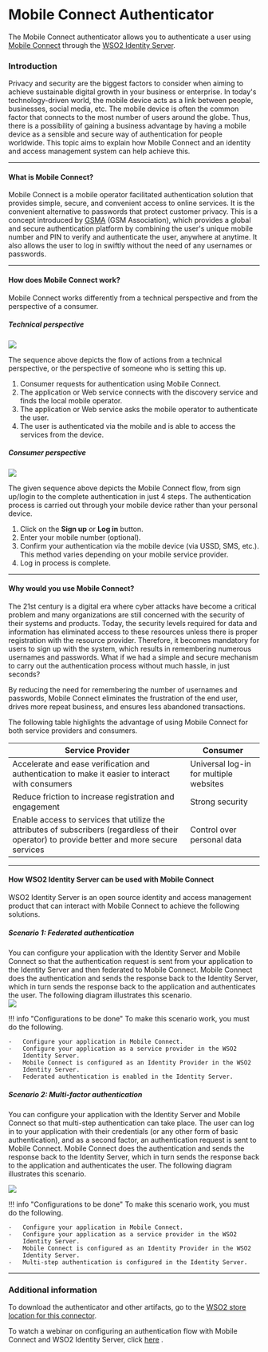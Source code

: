 # Mobile Connect Authenticator

The Mobile Connect authenticator allows you to authenticate a user using
[Mobile Connect](https://mobileconnect.io/) through the [WSO2 Identity
Server](https://wso2.com/identity-and-access-management).

### Introduction

Privacy and security are the biggest factors to consider when aiming to
achieve sustainable digital growth in your business or enterprise. In
today's technology-driven world, the mobile device acts as a link
between people, businesses, social media, etc. The mobile device is
often the common factor that connects to the most number of users around
the globe. Thus, there is a possibility of gaining a business advantage
by having a mobile device as a sensible and secure way of authentication
for people worldwide. This topic aims to explain how Mobile Connect and
an identity and access management system can help achieve this.

------------------------------------------------------------------------

#### What is Mobile Connect?

Mobile Connect is a mobile operator facilitated authentication solution
that provides simple, secure, and convenient access to online
services. It is the convenient alternative to passwords that protect
customer privacy. This is a concept introduced by
[GSMA](http://www.gsma.com/) (GSM Association), which provides a global
and secure authentication platform by combining the user's unique mobile
number and PIN to verify and authenticate the user, anywhere at
anytime. It also allows the user to log in swiftly without the need of
any usernames or passwords.

------------------------------------------------------------------------

#### How does Mobile Connect work?

Mobile Connect works differently from a technical perspective and from
the perspective of a consumer.

##### Technical perspective

![](../assets/img/57740505/72427914.png)

The sequence above depicts the flow of actions from a technical
perspective, or the perspective of someone who is setting this up.

1.  Consumer requests for authentication using Mobile Connect.
2.  The application or Web service connects with the discovery service
    and finds the local mobile operator.
3.  The application or Web service asks the mobile operator to
    authenticate the user.
4.  The user is authenticated via the mobile and is able to access the
    services from the device.

##### Consumer perspective

![](../assets/img/57740505/72423055.png) 

The given sequence above depicts the Mobile Connect flow, from sign
up/login to the complete authentication in just 4 steps. The
authentication process is carried out through your mobile device rather
than your personal device.

1.  Click on the **Sign up** or **Log in** button.
2.  Enter your mobile number (optional).
3.  Confirm your authentication via the mobile device (via USSD, SMS,
    etc.). This method varies depending on your mobile service provider.
4.  Log in process is complete.

------------------------------------------------------------------------

#### Why would you use Mobile Connect?

The 21st century is a digital era where cyber attacks have become a
critical problem and many organizations are still concerned with the
security of their systems and products. Today, the security levels
required for data and information has eliminated access to these
resources unless there is proper registration with the resource
provider. Therefore, it becomes mandatory for users to sign up with the
system, which results in remembering numerous usernames and passwords.
What if we had a simple and secure mechanism to carry out the
authentication process without much hassle, in just seconds?

By reducing the need for remembering the number of usernames and
passwords, Mobile Connect eliminates the frustration of the end user,
drives more repeat business, and ensures less abandoned transactions.

The following table highlights the advantage of using Mobile Connect for
both service providers and consumers.

| Service Provider                                                                                                                               | Consumer                               |
|------------------------------------------------------------------------------------------------------------------------------------------------|----------------------------------------|
| Accelerate and ease verification and authentication to make it easier to interact with consumers                                               | Universal log-in for multiple websites |
| Reduce friction to increase registration and engagement                                                                                        | Strong security                        |
| Enable access to services that utilize the attributes of subscribers (regardless of their operator) to provide better and more secure services | Control over personal data             |

  

------------------------------------------------------------------------

#### How WSO2 Identity Server can be used with Mobile Connect

WSO2 Identity Server is an open source identity and access management
product that can interact with Mobile Connect to achieve the following
solutions.

##### Scenario 1: Federated authentication

You can configure your application with the Identity Server and Mobile
Connect so that the authentication request is sent from your application
to the Identity Server and then federated to Mobile Connect. Mobile
Connect does the authentication and sends the response back to the
Identity Server, which in turn sends the response back to the
application and authenticates the user. The following diagram
illustrates this scenario.  
![](../assets/img/57740505/72426717.png) 

!!! info "Configurations to be done"
    To make this scenario work, you must do the following.

    -   Configure your application in Mobile Connect.
    -   Configure your application as a service provider in the WSO2
        Identity Server.
    -   Mobile Connect is configured as an Identity Provider in the WSO2
        Identity Server.
    -   Federated authentication is enabled in the Identity Server.

##### Scenario 2: Multi-factor authentication

You can configure your application with the Identity Server and Mobile
Connect so that multi-step authentication can take place. The user can
log in to your application with their credentials (or any other form of
basic authentication), and as a second factor, an authentication request
is sent to Mobile Connect. Mobile Connect does the authentication and
sends the response back to the Identity Server, which in turn sends the
response back to the application and authenticates the user. The
following diagram illustrates this scenario.

![](../assets/img/57740505/72426724.png) 

!!! info "Configurations to be done"
    To make this scenario work, you must do the following.

    -   Configure your application in Mobile Connect.
    -   Configure your application as a service provider in the WSO2
        Identity Server.
    -   Mobile Connect is configured as an Identity Provider in the WSO2
        Identity Server.
    -   Multi-step authentication is configured in the Identity Server.

------------------------------------------------------------------------

### Additional information

To download the authenticator and other artifacts, go to the [WSO2 store
location for this
connector](https://store.wso2.com/store/assets/isconnector/list).

To watch a webinar on configuring an authentication flow with Mobile
Connect and WSO2 Identity Server, click
[here](http://wso2.com/library/webinars/2016/11/securing-access-to-saas-apps-with-gsma-mobile-connect/)
.
